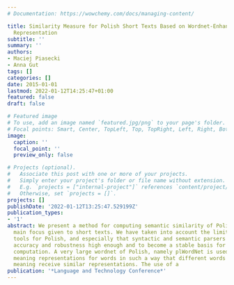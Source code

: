 ```yaml
---
# Documentation: https://wowchemy.com/docs/managing-content/

title: Similarity Measure for Polish Short Texts Based on Wordnet-Enhanced Bag-of-words
  Representation
subtitle: ''
summary: ''
authors:
- Maciej Piasecki
- Anna Gut
tags: []
categories: []
date: 2015-01-01
lastmod: 2022-01-12T14:25:47+01:00
featured: false
draft: false

# Featured image
# To use, add an image named `featured.jpg/png` to your page's folder.
# Focal points: Smart, Center, TopLeft, Top, TopRight, Left, Right, BottomLeft, Bottom, BottomRight.
image:
  caption: ''
  focal_point: ''
  preview_only: false

# Projects (optional).
#   Associate this post with one or more of your projects.
#   Simply enter your project's folder or file name without extension.
#   E.g. `projects = ["internal-project"]` references `content/project/deep-learning/index.md`.
#   Otherwise, set `projects = []`.
projects: []
publishDate: '2022-01-12T13:25:47.529199Z'
publication_types:
- '1'
abstract: We present a method for computing semantic similarity of Polish texts with
  main focus given to short texts. We have taken into account the limited set of language
  tools for Polish, and especially that syntactic and semantic parsers do not express
  accuracy and robustness high enough and to become a stable basis for similarity
  computation. A very large wordnet of Polish, namely plWordNet is used to construct
  meaning representations for words in such a way that different words of the similar
  meaning receive similar representations. The use of a
publication: '*Language and Technology Conference*'
---
```

